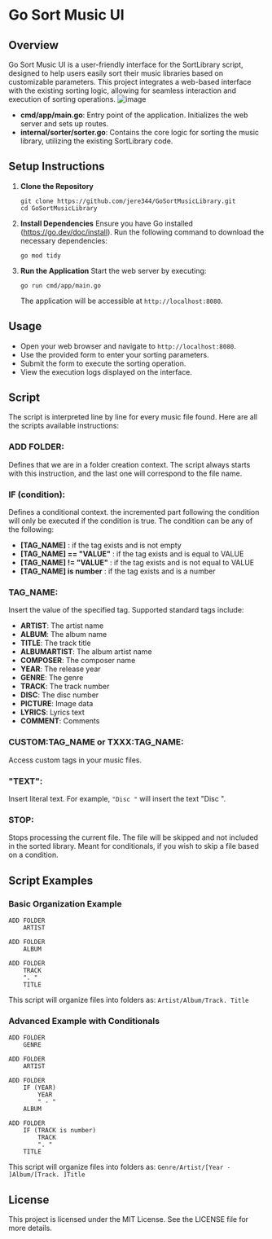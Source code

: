 # Go Sort Music UI

## Overview
Go Sort Music UI is a user-friendly interface for the SortLibrary script, designed to help users easily sort their music libraries based on customizable parameters. This project integrates a web-based interface with the existing sorting logic, allowing for seamless interaction and execution of sorting operations.
![image](https://github.com/user-attachments/assets/d2a5557c-4130-4906-a0b5-43f910e798e1)

- **cmd/app/main.go**: Entry point of the application. Initializes the web server and sets up routes.
- **internal/sorter/sorter.go**: Contains the core logic for sorting the music library, utilizing the existing SortLibrary code.

## Setup Instructions
1. **Clone the Repository**
   ```
   git clone https://github.com/jere344/GoSortMusicLibrary.git
   cd GoSortMusicLibrary

   ```

1. **Install Dependencies**
   Ensure you have Go installed (https://go.dev/doc/install). Run the following command to download the necessary dependencies:
   ```
   go mod tidy
   ```

2. **Run the Application**
   Start the web server by executing:
   ```
   go run cmd/app/main.go
   ```
   The application will be accessible at `http://localhost:8080`.

## Usage
- Open your web browser and navigate to `http://localhost:8080`.
- Use the provided form to enter your sorting parameters.
- Submit the form to execute the sorting operation.
- View the execution logs displayed on the interface.
  
## Script
The script is interpreted line by line for every music file found.
Here are all the scripts available instructions:

### **ADD FOLDER**: 
Defines that we are in a folder creation context. The script always starts with this instruction, and the last one will correspond to the file name.

###  **IF (condition)**: 
Defines a conditional context. the incremented part following the condition will only be executed if the condition is true. The condition can be any of the following:
- **[TAG_NAME]** : if the tag exists and is not empty
- **[TAG_NAME] == "VALUE"** : if the tag exists and is equal to VALUE
- **[TAG_NAME] != "VALUE"** : if the tag exists and is not equal to VALUE
- **[TAG_NAME] is number** : if the tag exists and is a number

### **TAG_NAME**: 
Insert the value of the specified tag. Supported standard tags include:
- **ARTIST**: The artist name
- **ALBUM**: The album name
- **TITLE**: The track title
- **ALBUMARTIST**: The album artist name
- **COMPOSER**: The composer name
- **YEAR**: The release year
- **GENRE**: The genre
- **TRACK**: The track number
- **DISC**: The disc number
- **PICTURE**: Image data
- **LYRICS**: Lyrics text
- **COMMENT**: Comments

### **CUSTOM:TAG_NAME** or **TXXX:TAG_NAME**:
Access custom tags in your music files.

### **"TEXT"**: 
Insert literal text. For example, `"Disc "` will insert the text "Disc ".

### **STOP**:
Stops processing the current file. The file will be skipped and not included in the sorted library. Meant for conditionals, if you wish to skip a file based on a condition.

## Script Examples

### Basic Organization Example
```
ADD FOLDER
    ARTIST

ADD FOLDER
    ALBUM

ADD FOLDER
    TRACK
    ". "
    TITLE
```
This script will organize files into folders as: `Artist/Album/Track. Title`

### Advanced Example with Conditionals
```
ADD FOLDER
    GENRE

ADD FOLDER
    ARTIST

ADD FOLDER
    IF (YEAR)
        YEAR
        " - "
    ALBUM

ADD FOLDER
    IF (TRACK is number)
        TRACK
        ". "
    TITLE
```
This script will organize files into folders as: `Genre/Artist/[Year - ]Album/[Track. ]Title`


## License
This project is licensed under the MIT License. See the LICENSE file for more details.
